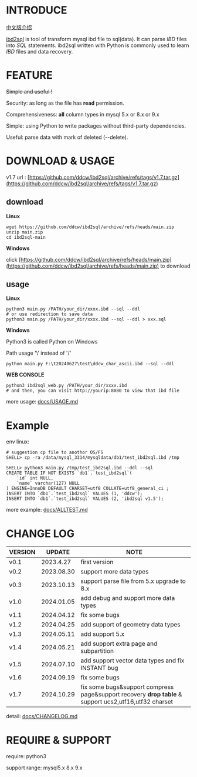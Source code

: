 # INTRODUCE

[中文版介绍](https://github.com/ddcw/ibd2sql/blob/main/README_zh.md)

[ibd2sql](https://github.com/ddcw/ibd2sql) is tool of transform mysql ibd file to sql(data). It can parse *IBD* files into *SQL* statements. ibd2sql written with Python is commonly used to learn *IBD* files and data recovery.



# FEATURE

~~Simple and useful !~~

Security: as long as the file has **read** permission.

Comprehensiveness: **all** column types in mysql 5.x or 8.x or 9.x

Simple: using Python to write packages without third-party dependencies.

Useful: parse data with mark of deleted (--delete).





# DOWNLOAD & USAGE

v1.7 url : [https://github.com/ddcw/ibd2sql/archive/refs/tags/v1.7.tar.gz](https://github.com/ddcw/ibd2sql/archive/refs/tags/v1.7.tar.gz)



## download

**Linux**

```shell
wget https://github.com/ddcw/ibd2sql/archive/refs/heads/main.zip
unzip main.zip
cd ibd2sql-main
```

**Windows**

click [https://github.com/ddcw/ibd2sql/archive/refs/heads/main.zip](https://github.com/ddcw/ibd2sql/archive/refs/heads/main.zip) to download



## usage

**Linux**

```shell
python3 main.py /PATH/your_dir/xxxx.ibd --sql --ddl
# or use redirection to save data
python3 main.py /PATH/your_dir/xxxx.ibd --sql --ddl > xxx.sql
```

**Windows**

Python3 is called Python on Windows

Path usage '\\' instead of '/'



```shell
python main.py F:\t20240627\test\ddcw_char_ascii.ibd --sql --ddl
```

**WEB CONSOLE**
```shell
python3 ibd2sql_web.py /PATH/your_dir/xxxx.ibd
# and then, you can visit http://yourip:8080 to view that ibd file
```

more usage:  [docs/USAGE.md](https://github.com/ddcw/ibd2sql/blob/main/docs/USAGE.md)



# Example

env linux:

```shell
# suggestion cp file to anothor OS/FS
SHELL> cp -ra /data/mysql_3314/mysqldata/db1/test_ibd2sql.ibd /tmp

SHELL> python3 main.py /tmp/test_ibd2sql.ibd --ddl --sql
CREATE TABLE IF NOT EXISTS `db1`.`test_ibd2sql`(
    `id` int NULL,
    `name` varchar(127) NULL
) ENGINE=InnoDB DEFAULT CHARSET=utf8 COLLATE=utf8_general_ci ;
INSERT INTO `db1`.`test_ibd2sql` VALUES (1, 'ddcw');
INSERT INTO `db1`.`test_ibd2sql` VALUES (2, 'ibd2sql v1.5');

```

more example: [docs/ALLTEST.md](https://github.com/ddcw/ibd2sql/blob/main/docs/ALLTEST.md)



# CHANGE LOG

| VERSION | UPDATE     | NOTE                                     |
| ------- | ---------- | ---------------------------------------- |
| v0.1    | 2023.4.27  | first version                            |
| v0.2    | 2023.08.30 | support more data types                  |
| v0.3    | 2023.10.13 | support parse file from 5.x upgrade to 8.x |
| v1.0    | 2024.01.05 | add debug and support more data types    |
| v1.1    | 2024.04.12 | fix some bugs                            |
| v1.2    | 2024.04.25 | add support of geometry data types       |
| v1.3    | 2024.05.11 | add support 5.x                          |
| v1.4    | 2024.05.21 | add support extra page and subpartition  |
| v1.5    | 2024.07.10 | add support vector data types and fix INSTANT bug |
| v1.6    | 2024.09.19 | fix some bugs |
| v1.7    | 2024.10.29 | fix some bugs&support compress page&support recovery **drop table** & support ucs2,utf16,utf32 charset |

detail: [docs/CHANGELOG.md](https://github.com/ddcw/ibd2sql/blob/main/docs/CHANGELOG.md)



# REQUIRE & SUPPORT

require: python3

support range: mysql5.x 8.x 9.x
